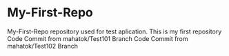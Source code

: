 # My-First-Repo
My-First-Repo repository used for test aplication. This is my first repository
Code Commit from mahatok/Test101 Branch
Code Commit from mahatok/Test102 Branch